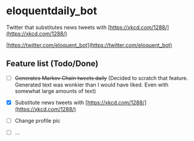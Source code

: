 # eloquentdaily_bot
Twitter that substitutes news tweets with [https://xkcd.com/1288/](https://xkcd.com/1288/)

[https://twitter.com/eloquent_bot](https://twitter.com/eloquent_bot)

## Feature list (Todo/Done)

- [ ]  <strike>Generates Markov Chain tweets daily</strike> (Decided to scratch that feature. Generated text was wonkier than I would have liked. Even with somewhat large amounts of text)

- [x] Substitute news tweets with [https://xkcd.com/1288/](https://xkcd.com/1288/)

- [ ] Change profile pic

- [ ] ...
